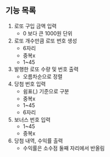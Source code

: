 ## 기능 목록
1. 로또 구입 금액 입력
   - 0 보다 큰 1000원 단위
2. 로또 개수만큼 로또 번호 생성
   - 6자리
   - 중복x
   - 1~45
3. 발행한 로또 수량 및 번호 출력
   - 오름차순으로 정렬
4. 당첨 번호 입력
   - 쉼표(,) 기준으로 구분
   - 중복x
   - 1~45
   - 6자리
5. 보너스 번호 입력
   - 1~45
   - 중복x
6. 당첨 내역, 수익률 출력
   - 수익률은 소수점 둘째 자리에서 반올림